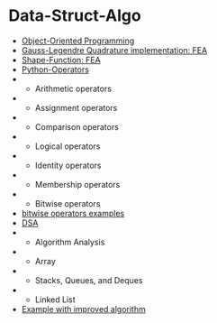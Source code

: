 # Data-Struct-Algo

- [Object-Oriented Programming](https://github.com/iampramodyadav/Data-Struct-Algo/blob/main/Object-Oriented%20Programming.ipynb)
- [Gauss-Legendre Quadrature implementation: FEA](https://github.com/iampramodyadav/Data-Struct-Algo/blob/main/Gauss_Legendre_Quadrature.ipynb)
- [Shape-Function: FEA](https://github.com/iampramodyadav/Data-Struct-Algo/blob/main/Shape_Function.ipynb)
- [Python-Operators](https://github.com/iampramodyadav/Data-Struct-Algo/blob/main/Python-Operators.ipynb)
-  - Arithmetic operators
-  - Assignment operators
-  - Comparison operators
-  - Logical operators
-  - Identity operators
-  - Membership operators
-  - Bitwise operators
-  [bitwise operators examples](https://github.com/iampramodyadav/Data-Struct-Algo/blob/main/bitwise-operators-examples.ipynb)
-  [DSA](https://github.com/iampramodyadav/Data-Struct-Algo/blob/main/Python-DSA.ipynb)
-  - Algorithm Analysis
-  - Array
-  - Stacks, Queues, and Deques
-  - Linked List
- [Example with improved algorithm](https://github.com/iampramodyadav/Data-Struct-Algo/blob/main/daily_practice_problem.md)
